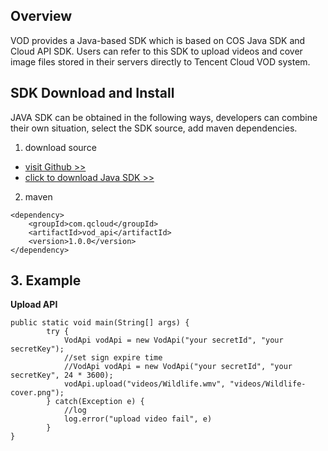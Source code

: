 ## Overview

VOD provides a Java-based SDK which is based on COS Java SDK and Cloud API SDK. Users can refer to this SDK to upload videos and cover image files stored in their servers directly to Tencent Cloud VOD system.

## SDK Download and Install

JAVA SDK can be obtained in the following ways, developers can combine their own situation, select the SDK source, add maven dependencies.

1. download source
* [visit Github >>](https://github.com/tencentyun/vod-java-sdk)
* [click to download Java SDK >>](https://github.com/tencentyun/vod-java-sdk/archive/master.zip)

2. maven
```
<dependency>
    <groupId>com.qcloud</groupId>
    <artifactId>vod_api</artifactId>
    <version>1.0.0</version>
</dependency>
```

## 3. Example
**Upload API**
```
public static void main(String[] args) {
        try {
            VodApi vodApi = new VodApi("your secretId", "your secretKey");
            //set sign expire time
            //VodApi vodApi = new VodApi("your secretId", "your secretKey", 24 * 3600);
            vodApi.upload("videos/Wildlife.wmv", "videos/Wildlife-cover.png");
        } catch(Exception e) {
            //log
            log.error("upload video fail", e)
        }
}
```
